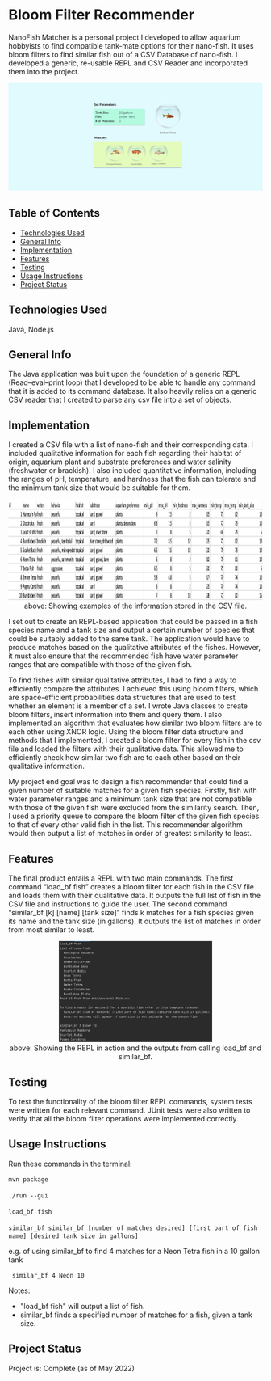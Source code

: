 # Bloom Filter Recommender

NanoFish Matcher is a personal project I developed to allow aquarium hobbyists to find compatible tank-mate options for their nano-fish. It uses bloom filters to find similar fish out of a CSV Database of nano-fish. I developed a generic, re-usable REPL and CSV Reader and incorporated them into the project.

<p align="center">
    <img src="./assets/nanofish.png" alt="" width="1000">
</p>

## Table of Contents
* [Technologies Used](#technologies-used)
* [General Info](#general-info)
* [Implementation](#implementation)
* [Features](#features)
* [Testing](#testing)
* [Usage Instructions](#usage-instructions)
* [Project Status](#project-status)
<!-- * [License](#license) -->

## Technologies Used
Java, Node.js

## General Info

The Java application was built upon the foundation of a generic REPL (Read–eval–print loop) that I developed to be able to handle any command that it is added to its command database. It also heavily relies on a generic CSV reader that I created to parse any csv file into a set of objects.

## Implementation

I created a CSV file with a list of nano-fish and their corresponding data. I included qualitative information for each fish regarding their habitat of origin, aquarium plant and substrate preferences and water salinity (freshwater or brackish). I also included quantitative information, including the ranges of pH, temperature, and hardness that the fish can tolerate and the minimum tank size that would be suitable for them.

<p align="center">
    <img src="./assets/fish_data.png" height=200 alt="">
    <br>
above: Showing examples of the information stored in the CSV file.
</p>

I set out to create an REPL-based application that could be passed in a fish species name and a tank size and output a certain number of species that could be suitably added to the same tank. The application would have to produce matches based on the qualitative attributes of the fishes. However, it must also ensure that the recommended fish have water parameter ranges that are compatible with those of the given fish.

To find fishes with similar qualitative attributes, I had to find a way to efficiently compare the attributes. I achieved this using bloom filters, which are space-efficient probabilities data structures that are used to test whether an element is a member of a set. I wrote Java classes to create bloom filters, insert information into them and query them. I also implemented an algorithm that evaluates how similar two bloom filters are to each other using XNOR logic. Using the bloom filter data structure and methods that I implemented, I created a bloom filter for every fish in the csv file and loaded the filters with their qualitative data. This allowed me to efficiently check how similar two fish are to each other based on their qualitative information.

My project end goal was to design a fish recommender that could find a given number of suitable matches for a given fish species. Firstly, fish with water parameter ranges and a minimum tank size that are not compatible with those of the given fish were excluded from the similarity search. Then, I used a priority queue to compare the bloom filter of the given fish species to that of every other valid fish in the list. This recommender algorithm would then output a list of matches in order of greatest similarity to least.

## Features

The final product entails a REPL with two main commands. The first command “load_bf fish” creates a bloom filter for each fish in the CSV file and loads them with their qualitative data. It outputs the full list of fish in the CSV file and instructions to guide the user. The second command “similar_bf [k] [name] [tank size]” finds k matches for a fish species given its name and the tank size (in gallons). It outputs the list of matches in order from most similar to least.

<p align="center">
    <img src="./assets/nanofishterminal.png" height=200 alt="">
    <br>
    above: Showing the REPL in action and the outputs from calling load_bf and similar_bf.
</p>


## Testing

To test the functionality of the bloom filter REPL commands, system tests were written for each relevant command. JUnit tests were also written to verify that all the bloom filter operations were implemented correctly.

## Usage Instructions

Run these commands in the terminal:

    mvn package

    ./run --gui

    load_bf fish

    similar_bf similar_bf [number of matches desired] [first part of fish name] [desired tank size in gallons]

e.g. of using similar_bf to find 4 matches for a Neon Tetra fish in a 10 gallon tank

     similar_bf 4 Neon 10

Notes:
- "load_bf fish" will output a list of fish.
- similar_bf finds a specified number of matches for a fish, given a tank size.

## Project Status
Project is: Complete (as of May 2022)

